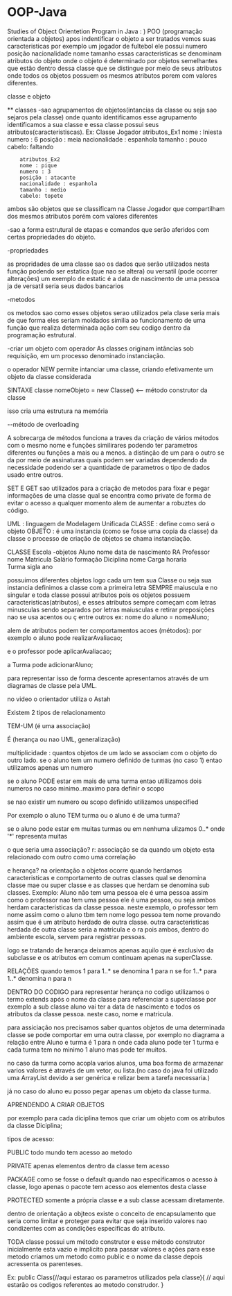 # OOP-Java
Studies of Object Orientetion Program in Java : )
POO (programação orientada a objetos)
apos indentificar o objeto a ser tratados vemos suas caracteristicas
por exemplo um jogador de fultebol ele possui
	numero 
	posição
	nacionalidade
	nome
	tamanho
essas caracteristicas se denominam atributos do objeto
onde o objeto é determinado por objetos semelhantes que estão dentro dessa classe que se distingue por meio de seus atributos onde todos os objetos possuem os mesmos atributos porem com valores diferentes. 
	
classe e objeto


**
classes
-sao agrupamentos de objetos(intancias da classe ou seja sao sejaros pela classe) onde quanto identificamos esse agrupamento identificamos a sua classe e essa classe possui seus atributos(caracteristiscas). 
Ex:	
	Classe Jogador
		atributos_Ex1
		nome : Iniesta
		numero : 6
		posição : meia 
		nacionalidade : espanhola
		tamanho : pouco
		cabelo: faltando


		atributos_Ex2
		nome : pique
		numero : 3
		posição : atacante 
		nacionalidade : espanhola
		tamanho : medio
		cabelo: topete

ambos são objetos que se classificam na Classe Jogador que compartilham dos mesmos atributos porém com valores diferentes

-sao a forma estrutural de etapas e comandos que serão aferidos com certas propriedades do objeto.

-propriedades
    
   as propridades de uma classe sao os dados que serão  utilizados nesta função podendo ser estatica (que nao se altera) ou versatil (pode ocorrer alterações)
um exemplo de estatic é a data de nascimento de uma pessoa ja de versatil seria seus dados bancarios

-metodos 

   os metodos sao como esses objetos serao utilizados pela clase seria mais de que forma eles seriam moldados similia ao funcionamento de uma função que realiza determinada ação com seu codigo dentro da programação estrutural.

-criar um objeto com operador
	As classes originam intâncias sob requisição, em um processo denominado instanciação.

o operador NEW permite intanciar uma classe, criando efetivamente um objeto da classe considerada

SINTAXE
classe nomeObjeto = new Classe() <-- método construtor da classe

isso cria uma estrutura na memória 

--método de overloading

A sobrecarga de métodos funciona a traves da criação de vários métodos com o mesmo nome  e funções similirares podendo ter parametros diferentes
ou funções a mais ou a menos. a distinção de um para o outro se da por meio de assinaturas quais podem ser variadas dependendo da necessidade
podendo ser a quantidade de parametros o tipo de dados usado entre outros.

SET E GET
sao utilizados para a criação de metodos para fixar e pegar informações de uma classe 
qual se encontra como private de forma de evitar o acesso a qualquer momento alem de aumentar
a robuztes do código.

UML : linguagem de Modelagem Unificada
CLASSE : define como será o objeto
OBJETO : é uma instancia (como se fosse uma copia da classe) da classe
o processo de criação de objetos se chama instanciação.
 
CLASSE Escola
-objetos 
	Aluno
		nome
		data de nascimento
		RA 
	Professor
		nome
		Matricula
		Salário
		formação
	Diciplina
		nome
		Carga horaria 	
	Turma
		sigla
		ano
		
possuimos diferentes objetos logo cada um tem sua Classe ou seja sua instancia definimos a classe com a primeira letra SEMPRE maiuscula e no singular e toda classe possui atributos pois os objetos possuem caracteristicas(atributos), e esses atributos sempre começam com letras minusculas sendo separados por letras maiusculas e retirar preposições nao se usa acentos ou ç entre outros  ex:  nome do aluno = nomeAluno;
 
alem de atributos podem ter comportamentos acoes (métodos):
por exemplo o aluno pode realizarAvaliacao;

e o professor pode aplicarAvaliacao;

a Turma pode adicionarAluno;

para representar isso de forma descente apresentamos através de um diagramas de classe pela UML.

no video o orientador utiliza o Astah

Existem 2 tipos de relacionamento

TEM-UM (é uma associação)

É (herança ou nao UML, generalização)

multiplicidade : quantos objetos de um lado se associam com o objeto do outro lado.
se o aluno tem um numero definido de turmas (no caso 1) entao utilizamos apenas um numero

se o aluno PODE estar em mais de uma turma entao utillizamos dois numeros no caso minimo..maximo para definir o scopo 

se nao existir um numero ou scopo definido utilizamos unspecified

Por exemplo o aluno TEM turma ou o aluno é de uma turma?

se o aluno pode estar em muitas turmas ou em nenhuma ulizamos 0..* onde '*' representa muitas

o que seria uma associação?
r: associação se da quando um objeto esta relacionado com outro como uma correlação 

e herança?
na orientação a objetos ocorre quando herdamos caracteristicas e comportamento de outras classes qual se denomina classe mae ou super classe e as classes que herdam se denomina sub classes.
Exemplo:
Aluno não tem uma pessoa ele é uma pessoa assim como o professor nao tem uma pessoa ele é uma pessoa,  ou seja ambos herdam caracteristicas da classe pessoa. neste exemplo, o professor tem nome assim como o aluno tbm tem nome logo pessoa tem nome provando assim que é um atributo herdado de outra classe.
outra caracteristicas herdada de outra classe seria a matricula e o ra pois ambos, dentro do ambiente escola, servem para registrar pessoas.

logo se tratando de herança deixamos apenas aquilo que é exclusivo da subclasse e os atributos em comum continuam apenas na superClasse.

RELAÇÕES
quando temos 1 para 1..* se denomina 1 para n
se for 1..* para 1..* denomina n para n

DENTRO DO CODIGO
para representar herança no codigo utilizamos o termo extends após o nome da classe para referenciar a superclasse por exemplo 
a sub classe aluno vai ter a data de nascimento e todos os atributos da classe pessoa. neste caso, nome e matricula.

para assiciação nos precisamos saber quantos objetos de uma determinada classe se pode comportar em uma outra classe, por exemplo no diagrama a relação entre Aluno e turma é 1 para n onde cada aluno pode ter 1 turma e cada turma tem no minimo 1 aluno mas pode ter muitos.

no caso da turma como acopla varios alunos, uma boa forma de armazenar varios valores é através de um vetor, ou lista.(no caso do java foi utilizado uma ArrayList devido a ser genérica e relizar bem a tarefa necessaria.)

já no caso do aluno eu posso pegar apenas um objeto da classe turma.

APRENDENDO A CRIAR OBJETOS 

por exemplo para cada diciplina temos que criar um objeto com os atributos da classe Diciplina;

tipos de acesso:

PUBLIC todo mundo tem acesso ao metodo

PRIVATE apenas elementos dentro da classe tem acesso

PACKAGE como se fosse o default quando nao especificamos o acesso à classe, logo apenas o pacote tem acesso aos elementos desta classe

PROTECTED somente a própria classe e a sub classe acessam diretamente.

dentro de orientação a objteos existe o conceito de encapsulamento que seria como limitar e proteger para evitar que seja inserido valores nao condizentes com as condições especificas do atributo.

TODA classe possui um método construtor e esse método construtor inicialmente esta vazio e implicito para passar valores e ações para esse metodo criamos um metodo como public e o nome da classe depois acressenta os parenteses.

Ex: public Class(//aqui estarao os parametros utilizados pela classe){
	// aqui estarão os codigos referentes ao metodo construdor.
}
